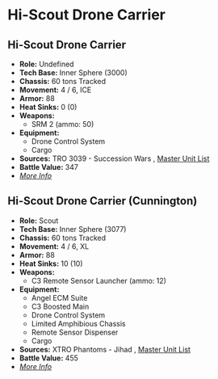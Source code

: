 # Hi-Scout Drone Carrier 

## Hi-Scout Drone Carrier 

- **Role:** Undefined 
- **Tech Base:** Inner Sphere (3000) 
- **Chassis:** 60 tons Tracked 
- **Movement:** 4 / 6, ICE 
- **Armor:** 88 
- **Heat Sinks:** 0 (0) 
- **Weapons:** 
  - SRM 2 (ammo: 50) 
- **Equipment:** 
  - Drone Control System 
  - Cargo 
- **Sources:** TRO 3039 - Succession Wars , [Master Unit List](http://masterunitlist.info/Unit/Details/1532) 
- **Battle Value:** 347 
- [*More Info*](hi-scout_drone_carrier/hi-scout_drone_carrier.md) 

## Hi-Scout Drone Carrier (Cunnington) 

- **Role:** Scout 
- **Tech Base:** Inner Sphere (3077) 
- **Chassis:** 60 tons Tracked 
- **Movement:** 4 / 6, XL 
- **Armor:** 88 
- **Heat Sinks:** 10 (10) 
- **Weapons:** 
  - C3 Remote Sensor Launcher (ammo: 12) 
- **Equipment:** 
  - Angel ECM Suite 
  - C3 Boosted Main 
  - Drone Control System 
  - Limited Amphibious Chassis 
  - Remote Sensor Dispenser 
  - Cargo 
- **Sources:** XTRO Phantoms - Jihad , [Master Unit List](http://masterunitlist.info/Unit/Details/5608) 
- **Battle Value:** 455 
- [*More Info*](hi-scout_drone_carrier/hi-scout_drone_carrier_cunnington.md) 

